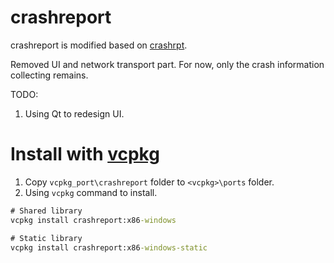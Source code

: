 # crashreport
crashreport is modified based on [crashrpt](http://crashrpt.sourceforge.net/).

Removed UI and network transport part. For now, only the crash information collecting remains.


TODO:
1. Using Qt to redesign UI.

# Install with [vcpkg](https://github.com/microsoft/vcpkg)
1. Copy `vcpkg_port\crashreport` folder to `<vcpkg>\ports` folder.
2. Using `vcpkg` command to install.
```bat
# Shared library
vcpkg install crashreport:x86-windows

# Static library
vcpkg install crashreport:x86-windows-static
```

